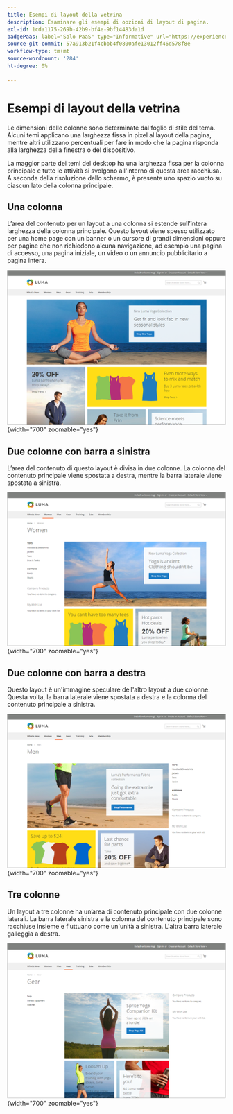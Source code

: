```yaml
---
title: Esempi di layout della vetrina
description: Esaminare gli esempi di opzioni di layout di pagina.
exl-id: 1cda1175-269b-42b9-bf4e-9bf14483da1d
badgePaas: label="Solo PaaS" type="Informative" url="https://experienceleague.adobe.com/en/docs/commerce/user-guides/product-solutions" tooltip="Applicabile solo ai progetti Adobe Commerce on Cloud (infrastruttura PaaS gestita da Adobe) e ai progetti on-premise."
source-git-commit: 57a913b21f4cbbb4f0800afe13012ff46d578f8e
workflow-type: tm+mt
source-wordcount: '284'
ht-degree: 0%

---
```


# Esempi di layout della vetrina

Le dimensioni delle colonne sono determinate dal foglio di stile del tema. Alcuni temi applicano una larghezza fissa in pixel al layout della pagina, mentre altri utilizzano percentuali per fare in modo che la pagina risponda alla larghezza della finestra o del dispositivo.

La maggior parte dei temi del desktop ha una larghezza fissa per la colonna principale e tutte le attività si svolgono all&#39;interno di questa area racchiusa. A seconda della risoluzione dello schermo, è presente uno spazio vuoto su ciascun lato della colonna principale.

## Una colonna

L’area del contenuto per un layout a una colonna si estende sull’intera larghezza della colonna principale. Questo layout viene spesso utilizzato per una home page con un banner o un cursore di grandi dimensioni oppure per pagine che non richiedono alcuna navigazione, ad esempio una pagina di accesso, una pagina iniziale, un video o un annuncio pubblicitario a pagina intera.

![Esempio di layout a una colonna](./assets/page-layout-1-col.png){width="700" zoomable="yes"}

## Due colonne con barra a sinistra

L’area del contenuto di questo layout è divisa in due colonne. La colonna del contenuto principale viene spostata a destra, mentre la barra laterale viene spostata a sinistra.

![Esempio di due colonne con barra a sinistra](./assets/page-layout-2-col-left-bar.png){width="700" zoomable="yes"}

## Due colonne con barra a destra

Questo layout è un&#39;immagine speculare dell&#39;altro layout a due colonne. Questa volta, la barra laterale viene spostata a destra e la colonna del contenuto principale a sinistra.

![Esempio di due colonne con barra destra](./assets/page-layout-2-col-right-bar.png){width="700" zoomable="yes"}

## Tre colonne

Un layout a tre colonne ha un’area di contenuto principale con due colonne laterali. La barra laterale sinistra e la colonna del contenuto principale sono racchiuse insieme e fluttuano come un&#39;unità a sinistra. L&#39;altra barra laterale galleggia a destra.

![Esempio di tre colonne](./assets/page-layout-3-col.png){width="700" zoomable="yes"}
